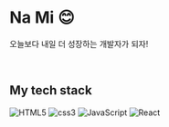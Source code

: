 <h1>Na Mi 😊</h1>
<p>오늘보다 내일 더 성장하는 개발자가 되자!</p>
<br />
<h2> My tech stack </h2>

![HTML5](https://img.shields.io/badge/-HTML5-F05032?style=for-the-badge&logo=html5&logoColor=fff)
![css3](https://img.shields.io/badge/-CSS3-007ACC?style=for-the-badge&logo=css3)
![JavaScript](https://img.shields.io/badge/-JavaScript-%23F7DF1C?style=for-the-badge&logo=javascript&logoColor=000000&labelColor=%23F7DF1&color=%23FFCE5A)
![React](https://img.shields.io/badge/-React-222222?style=for-the-badge&logo=react)
